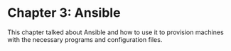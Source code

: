 # Chapter 3: Ansible

This chapter talked about Ansible and how to use it to provision machines with the necessary programs and configuration files.
